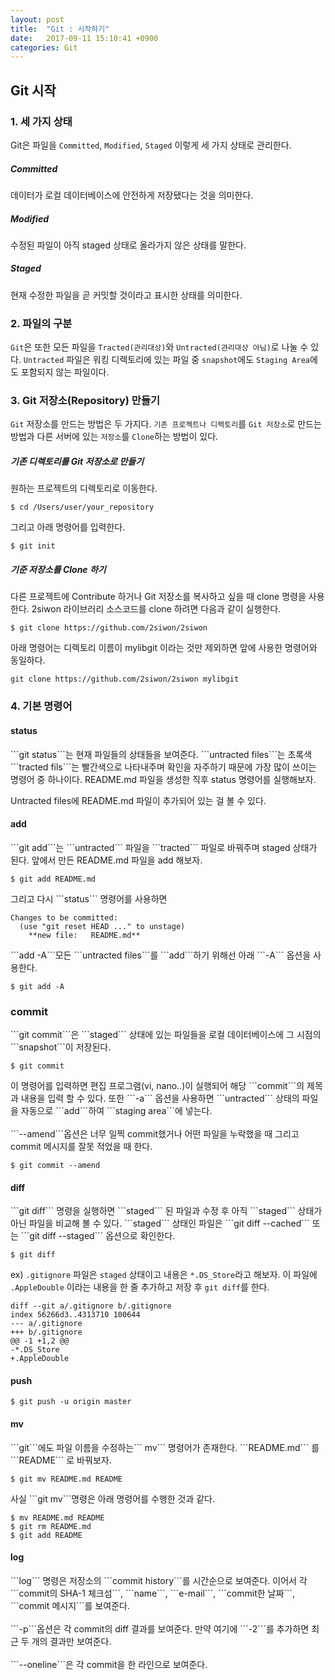 ```yaml
---
layout: post
title:  "Git : 시작하기"
date:   2017-09-11 15:10:41 +0900
categories: Git
---
```


<h2>Git 시작</h2>

<h3> 1. 세 가지 상태</h3>

Git은 파일을 ```Committed```, ```Modified```, ```Staged``` 이렇게 세 가지 상태로 관리한다.
<h5>Committed</h5>
데이터가 로컬 데이터베이스에 안전하게 저장됐다는 것을 의미한다.
<h5>Modified</h5>
수정된 파일이 아직 staged 상태로 올라가지 않은 상태를 말한다.
<h5>Staged</h5>
현재 수정한 파일을 곧 커밋할 것이라고 표시한 상태를 의미한다.

<h3>2. 파일의 구분</h3>

```Git```은 또한 모든 파일을 ```Tracted(관리대상)```와 ```Untracted(관리대상 아님)```로 나눌 수 있다.
```Untracted``` 파일은 워킹 디렉토리에 있는 파일 중 ```snapshot```에도 ```Staging Area```에도 포함되지 않는 파일이다.

<h3>3. Git 저장소(Repository) 만들기</h3>

```Git``` 저장소를 만드는 방법은 두 가지다. ```기존 프로젝트나 디렉토리```를 ```Git 저장소```로 만드는 방법과 다른 서버에 있는 ```저장소```를 ```Clone```하는 방법이 있다.

<h5>기존 디렉토리를 Git 저장소로 만들기</h5>
원하는 프로젝트의 디렉토리로 이동한다.
<pre><code>$ cd /Users/user/your_repository </code></pre>
그리고 아래 명령어를 입력한다.
<pre><code>$ git init </code></pre>

<h5> 기준 저장소를 Clone 하기</h5>
다른 프로젝트에 Contribute 하거나 Git 저장소를 복사하고 싶을 때 clone 명령을 사용한다.
2siwon 라이브러리 소스코드를 clone 하려면 다음과 같이 실행한다.
<pre><code>$ git clone https://github.com/2siwon/2siwon </code></pre>

아래 명령어는 디렉토리 이름이 mylibgit 이라는 것만 제외하면 앞에 사용한 명령어와 동일하다.
<pre><code>git clone https://github.com/2siwon/2siwon mylibgit</code></pre>

<h3>4. 기본 명령어</h3>

<h4>status</h4>
```git status```는 현재 파일들의 상태들을 보여준다. ```untracted files```는 초록색 ```tracted fils```는 빨간색으로 나타내주며 확인을 자주하기 때문에 가장 많이 쓰이는 명령어 중 하나이다.
README.md 파일을 생성한 직후  status 명령어를 실행해보자.


Untracted files에 README.md 파일이 추가되어 있는 걸 볼 수 있다.

<h4>add</h4>
```git add```는 ```untracted``` 파일을 ```tracted``` 파일로 바꿔주며 staged 상태가 된다. 앞에서 만든 README.md 파일을 add 해보자.
<pre><code>$ git add README.md</code></pre>
그리고 다시 ```status``` 명령어를 사용하면
<pre><code>Changes to be committed:
  (use "git reset HEAD <file>..." to unstage)
	**new file:   README.md**</code></pre>
```add -A```모든 ```untracted files```를 ```add```하기 위해선 아래 ```-A``` 옵션을 사용한다.

<pre><code>$ git add -A </code></pre>

<h3>commit</h3>
```git commit```은 ```staged``` 상태에 있는 파일들을 로컬 데이터베이스에 그 시점의 ```snapshot```이 저장된다.
<pre><code>$ git commit</code></pre>
이 명령어를 입력하면 편집 프로그램(vi, nano..)이 실행되어 해당 ```commit```의 제목과 내용을 입력 할 수 있다. 또한 ```-a``` 옵션을 사용하면 ```untracted``` 상태의 파일을 자동으로 ```add```하여 ```staging area```에 넣는다.<br><br>
```--amend```옵션은 너무 일찍 commit했거나 어떤 파일을 누락했을 때 그리고 commit 메시지를 잘못 적었을 때 한다.
<pre><code>$ git commit --amend</code></pre>

<h4>diff</h4>
```git diff``` 명령을 실행하면 ```staged``` 된 파일과 수정 후 아직 ```staged``` 상태가 아닌 파일을 비교해 볼 수 있다. ```staged``` 상태인 파일은 ```git diff --cached``` 또는 ```git diff --staged``` 옵션으로 확인한다.

<pre><code>$ git diff</code></pre>
ex) ```.gitignore``` 파일은 ```staged``` 상태이고 내용은 ```*.DS_Store```라고 해보자. 이 파일에 ```.AppleDouble``` 이라는 내용을 한 줄 추가하고 저장 후 ```git diff```를 한다.
<pre><code>diff --git a/.gitignore b/.gitignore
index 56266d3..4313710 100644
--- a/.gitignore
+++ b/.gitignore
@@ -1 +1,2 @@
-*.DS_Store
+.AppleDouble</code></pre>

<h4>push</h4>
<pre><code>$ git push -u origin master </code></pre>

<h4>mv</h4>
```git```에도 파일 이름을 수정하는``` mv``` 명령어가 존재한다. ```README.md``` 를 ```README``` 로 바꿔보자.
<pre><code>$ git mv README.md README </code></pre>
사실 ```git mv```명령은 아래 명령어를 수행한 것과 같다.
<pre><code>$ mv README.md README
$ git rm README.md
$ git add README </code></pre>

<h4>log</h4>
```log``` 명령은 저장소의 ```commit history```를 시간순으로 보여준다. 이어서 각 ```commit의 SHA-1 체크섬```, ```name```, ```e-mail```, ```commit한 날짜```, ```commit 메시지```를 보여준다.
<br><br>
```-p```옵션은 각 commit의 diff 결과를 보여준다. 만약 여기에 ```-2```를 추가하면 최근 두 개의 결과만 보여준다.
<br><br>
```--oneline```은 각 commit을 한 라인으로 보여준다.
